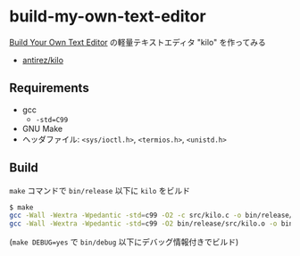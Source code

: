 # build-my-own-text-editor

[Build Your Own Text Editor](https://viewsourcecode.org/snaptoken/kilo/) の軽量テキストエディタ "kilo" を作ってみる

- [antirez/kilo](https://github.com/antirez/kilo)

## Requirements

- gcc
    - `-std=C99`
- GNU Make
- ヘッダファイル: `<sys/ioctl.h>`, `<termios.h>`, `<unistd.h>`

## Build

`make` コマンドで `bin/release` 以下に `kilo` をビルド

```sh
$ make
gcc -Wall -Wextra -Wpedantic -std=c99 -O2 -c src/kilo.c -o bin/release/src/kilo.o
gcc -Wall -Wextra -Wpedantic -std=c99 -O2 bin/release/src/kilo.o -o bin/release/kilo
```

(`make DEBUG=yes` で `bin/debug` 以下にデバッグ情報付きでビルド)
